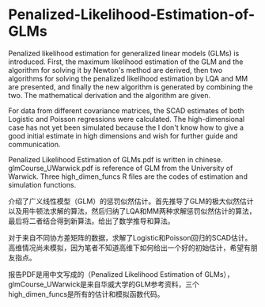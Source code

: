 # Penalized-Likelihood-Estimation-of-GLMs

Penalized likelihood estimation for generalized linear models (GLMs) is introduced. First, the maximum likelihood estimation of the GLM and the algorithm for solving it by Newton's method are derived, then two algorithms for solving the penalized likelihood estimation by LQA and MM are presented, and finally the new algorithm is generated by combining the two. The mathematical derivation and the algorithm are given.

For data from different covariance matrices, the SCAD estimates of both Logistic and Poisson regressions were calculated. The high-dimensional case has not yet been simulated because the I don't know how to give a good initial estimate in high dimensions and wish for further guide and communication.

Penalized Likelihood Estimation of GLMs.pdf is written in chinese. glmCourse_UWarwick.pdf is reference of GLM from the University of Warwick. Three high_dimen_funcs R files are the codes of estimation and simulation functions.

介绍了广义线性模型（GLM）的惩罚似然估计。首先推导了GLM的极大似然估计以及用牛顿法求解的算法，然后归纳了LQA和MM两种求解惩罚似然估计的算法，最后将二者结合得到新算法。给出了数学推导和算法。

对于来自不同协方差矩阵的数据，求解了Logistic和Poisson回归的SCAD估计。高维情况尚未模拟，因为笔者不知道高维下如何给出一个好的初始估计，希望有朋友指点。

报告PDF是用中文写成的（Penalized Likelihood Estimation of GLMs），glmCourse_UWarwick是来自华威大学的GLM参考资料，三个high_dimen_funcs是所有的估计和模拟函数代码。
